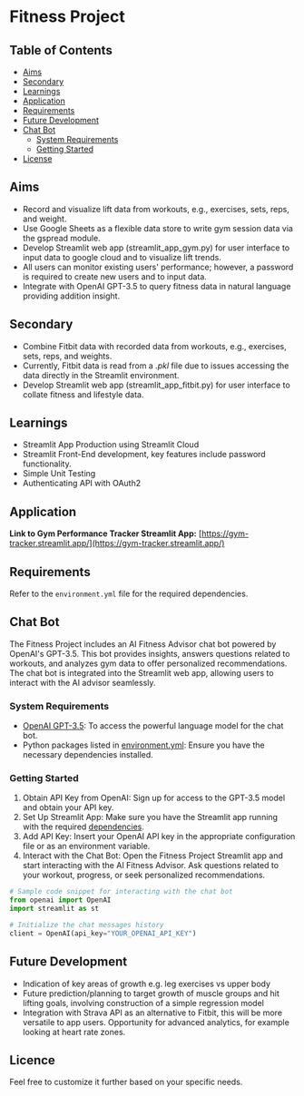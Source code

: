 # Fitness Project

## Table of Contents

- [Aims](#aims)
- [Secondary](#secondary)
- [Learnings](#learnings)
- [Application](#application)
- [Requirements](#requirements)
- [Future Development](#future-development)
- [Chat Bot](#chat-bot)
  - [System Requirements](#system-requirements)
  - [Getting Started](#getting-started)
- [License](#license)

## Aims

- Record and visualize lift data from workouts, e.g., exercises, sets, reps, and weight.
- Use Google Sheets as a flexible data store to write gym session data via the gspread module.
- Develop Streamlit web app (streamlit_app_gym.py) for user interface to input data to google cloud and to visualize lift trends.
- All users can monitor existing users' performance; however, a password is required to create new users and to input data.
- Integrate with OpenAI GPT-3.5 to query fitness data in natural language providing addition insight. 

## Secondary

- Combine Fitbit data with recorded data from workouts, e.g., exercises, sets, reps, and weights.
- Currently, Fitbit data is read from a _.pkl_ file due to issues accessing the data directly in the Streamlit environment.
- Develop Streamlit web app (streamlit_app_fitbit.py) for user interface to collate fitness and lifestyle data.

## Learnings

- Streamlit App Production using Streamlit Cloud
- Streamlit Front-End development, key features include password functionality.
- Simple Unit Testing
- Authenticating API with OAuth2

## Application 
**Link to Gym Performance Tracker Streamlit App:**
[https://gym-tracker.streamlit.app/](https://gym-tracker.streamlit.app/)

## Requirements

Refer to the `environment.yml` file for the required dependencies.

## Chat Bot

The Fitness Project includes an AI Fitness Advisor chat bot powered by OpenAI's GPT-3.5. This bot provides insights, answers questions related to workouts, and analyzes gym data to offer personalized recommendations. The chat bot is integrated into the Streamlit web app, allowing users to interact with the AI advisor seamlessly.

### System Requirements

- [OpenAI GPT-3.5](https://beta.openai.com/signup/): To access the powerful language model for the chat bot.
- Python packages listed in [environment.yml](#environment.yml): Ensure you have the necessary dependencies installed.

### Getting Started

1. Obtain API Key from OpenAI: Sign up for access to the GPT-3.5 model and obtain your API key.
2. Set Up Streamlit App: Make sure you have the Streamlit app running with the required [dependencies](#requirements).
3. Add API Key: Insert your OpenAI API key in the appropriate configuration file or as an environment variable.
4. Interact with the Chat Bot: Open the Fitness Project Streamlit app and start interacting with the AI Fitness Advisor. Ask questions related to your workout, progress, or seek personalized recommendations.

```python
# Sample code snippet for interacting with the chat bot
from openai import OpenAI
import streamlit as st

# Initialize the chat messages history
client = OpenAI(api_key="YOUR_OPENAI_API_KEY")
```

## Future Development

- Indication of key areas of growth e.g. leg exercises vs upper body
- Future prediction/planning to target growth of muscle groups and hit lifting goals, involving construction of a simple regression model
- Integration with Strava API as an alternative to Fitbit, this will be more versatile to app users. Opportunity for advanced analytics, for example looking at heart rate zones.

## Licence

Feel free to customize it further based on your specific needs.
